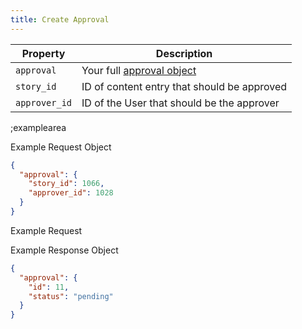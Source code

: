```yaml
---
title: Create Approval
---
```


| Property | Description |
|---|---|
| `approval` | Your full [approval object](#core-resources/approvals/the-approval-object) |
| `story_id` | ID of content entry that should be approved |
| `approver_id` | ID of the User that should be the approver |

;examplearea

Example Request Object

```json
{
  "approval": {
    "story_id": 1066,
    "approver_id": 1028
  }
}
```

Example Request

<RequestExample url="https://mapi.storyblok.com/v1/spaces/606/approvals/" httpMethod="POST" :requestObject='{"approval": {"story_id": 1066,"approver_id": 1028}}'></RequestExample>

Example Response Object

```json
{
  "approval": {
    "id": 11,
    "status": "pending"
  }
}
```
